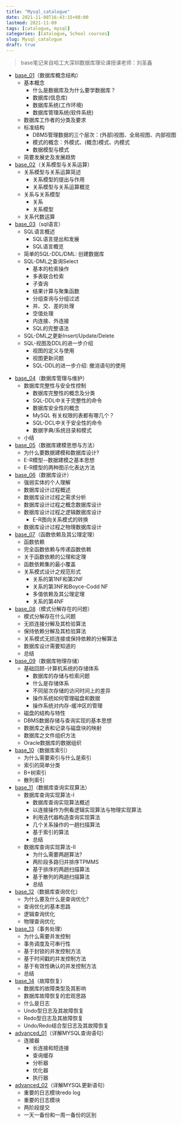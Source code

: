 ```yaml
---
title: "Mysql_catalogue"
date: 2021-11-08T16:43:15+08:00
lastmod: 2021-11-09
tags: [catalogue, mysql]
categories: [Catalogue, School courses]
slug: Mysql_catalogue
draft: true
---
```

>base笔记来自哈工大深圳数据库理论课授课老师：刘圣鑫
* [base_01](https://qizhengzou.github.io/2021/mysql-conceptual-structure/)（数据库概念结构）
    * 基本概念
        * 什么是数据库及为什么要学数据库？
        * 数据库(信息库)
        * 数据库系统(工作环境)
        * 数据库管理系统(软件系统)
    * 数据库工作者的分类及要求
    * 标准结构
        * DBMS管理数据的三个层次：(外部)视图、全局视图、内部视图
        * 模式的概念：外模式、(概念)模式、内模式
        * 数据模型与模式
    * 简要发展史及发展趋势
* [base_02](https://qizhengzou.github.io/2021/mysql-relational-model-and-relational-operation./)（关系模型与关系运算）
    * 关系模型与关系运算简述
        * 关系模型的提出与作用
        * 关系模型与关系运算概览
    * 关系与关系模型
        * 关系
        * 关系模型
    * 关系代数运算
* [base_03](https://qizhengzou.github.io/2021/sql/)（sql语言）
    - SQL语言概述
        - SQL语言提出和发展
        - SQL语言概览
    - 简单的SQL-DDL/DML: 创建数据库
    - SQL-DML之查询Select
        - 基本的检索操作
        - 多表联合检索
        - 子查询
        - 结果计算与聚集函数
        - 分组查询与分组过滤
        - 并、交、差的处理
        - 空值处理
        - 内连接、外连接
        - SQL的完整语法
    - SQL-DML之更新Insert/Update/Delete
    - SQL-视图及DDL的进一步介绍
        - 视图的定义与使用
        - 视图更新问题
        - SQL-DDL的进一步介绍: 撤消语句的使用
- [base_04](https://qizhengzou.github.io/2021/database-management-and-maintenance/)（数据库管理与维护）
    - 数据库完整性与安全性控制
        - 数据库完整性的概念及分类
        - SQL-DDL中关于完整性的命令
        - 数据库安全性的概念
        - MySQL 有关权限的表都有哪几个？
        - SQL-DCL中关于安全性的命令
        - 数据字典/系统目录和模式
    - 小结
- [base_05](https://qizhengzou.github.io/2021/ideas-and-methods-of-data-modeling/)（数据库建模思想与方法）
    - 为什么要数据建模和数据库设计?
    - E-R模型--数据建模之基本思想
    - E-R模型的两种图示化表达方法
- [base_06](https://qizhengzou.github.io/2021/database-design/)（数据库设计）
    - 强弱实体的个人理解
    - 数据库设计过程概述
    - 数据库设计过程之需求分析
    - 数据库设计过程之概念数据库设计
    - 数据库设计过程之逻辑数据库设计
        - E-R图向关系模式的转换
    - 数据库设计过程之物理数据库设计
- [base_07](https://qizhengzou.github.io/2021/functional-dependence-and-its-axiom-theorem/)（函数依赖及其公理定理）
    - 函数依赖
    - 完全函数依赖与传递函数依赖
    - 关于函数依赖的公理和定理
    - 函数依赖集的最小覆盖
    - 关系模式设计之规范形式
        - 关系的第1NF和第2NF
        - 关系的第3NF和Boyce-Codd NF
        - 多值依赖及其公理定理
        - 关系的第4NF
- [base_08](https://qizhengzou.github.io/2021/problems-in-schema-decomposition/)（模式分解存在的问题）
    - 模式分解存在什么问题
    - 无损连接分解及其检验算法
    - 保持依赖分解及其检验算法
    - 关系模式无损连接或保持依赖的分解算法
    - 数据库设计需要知道的
    - 总结
- [base_09](https://qizhengzou.github.io/2021/database-physical-storage/)（数据库物理存储）
    - 基础回顾-计算机系统的存储体系
        - 数据库的存储与检索问题
        - 什么是存储体系
        - 不同层次存储的访问时间上的差异
        - 操作系统如何管理磁盘和数据
        - 操作系统对内存-缓冲区的管理
    - 磁盘的结构与特性
    - DBMS数据存储与查询实现的基本思想
    - 数据库之表和记录与磁盘块的映射
    - 数据库之文件组织方法
    - Oracle数据库的数据组织
- [base_10](https://qizhengzou.github.io/2021/database-index/)（数据库索引）
    - 为什么需要索引与什么是索引
    - 索引的简单分类
    - B+树索引
    - 散列索引
- [base_11](https://qizhengzou.github.io/2021/database-query-implementation-algorithm/)（数据库查询实现算法）
    - 数据库查询实现算法-I
        - 数据库查询实现算法概述
        - 以连接操作为例看逻辑实现算法与物理实现算法
        - 利用迭代器构造查询实现算法
        - 几个关系操作的一趟扫描算法
        - 基于索引的算法
        - 总结
    - 数据库查询实现算法-II
        - 为什么需要两趟算法? 
        - 两阶段多路归并排序TPMMS
        - 基于排序的两趟扫描算法
        - 基于散列的两趟扫描算法
        - 总结
- [base_12](https://qizhengzou.github.io/2021/query-optimization/)（数据库查询优化）
    - 为什么要及什么是查询优化?
    - 查询优化的基本思路
    - 逻辑查询优化
    - 物理查询优化
- [base_13](https://qizhengzou.github.io/2021/database-transaction-processing-technology/)（事务处理）
    - 为什么需要并发控制
    - 事务调度及可串行性
    - 基于封锁的并发控制方法
    - 基于时间戳的并发控制方法
    - 基于有效性确认的并发控制方法
    - 总结
- [base_14](https://qizhengzou.github.io/2021/fault-recovery/)（故障恢复）
    - 数据库的故障类型及其影响
    - 数据库故障恢复的宏观思路
    - 什么是日志
    - Undo型日志及其故障恢复
    - Redo型日志及其故障恢复
    - Undo/Redo结合型日志及其故障恢复
- [advanced_01](https://qizhengzou.github.io/2021/a-query-sentence/)（详解MYSQL查询语句）
    - 连接器
        - 长连接和短连接
        - 查询缓存
        - 分析器
        - 优化器
        - 执行器
- [advanced_02](https://qizhengzou.github.io/2021/an-update-sentence/)（详解MYSQL更新语句）
    - 重要的日志模块redo log
    - 重要的日志模块
    - 两阶段提交
    -  一天一备份和一周一备份的区别
    
